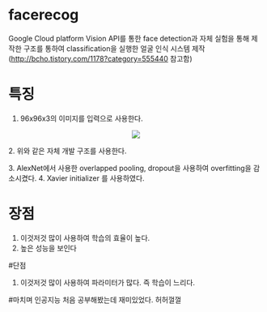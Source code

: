 # facerecog

  Google Cloud platform Vision API를 통한 face detection과 자체 실험을 통해 제작한 구조를 통하여 classification을 실행한 얼굴 인식 시스템 제작
  (http://bcho.tistory.com/1178?category=555440 참고함)
  
# 특징
  1. 96x96x3의 이미지를 입력으로 사용한다.
  <p align="center"><img src="https://user-images.githubusercontent.com/33644885/103069846-998e0600-4603-11eb-9448-8cf0851129ed.png"></img></p>
  2. 위와 같은 자체 개발 구조를 사용한다.<p></p>
  3. AlexNet에서 사용한 overlapped pooling, dropout을 사용하여 overfitting을 감소시켰다.
  4. Xavier initializer 를 사용하였다.
  
  
# 장점
  1. 이것저것 많이 사용하여 학습의 효율이 높다. 
  2. 높은 성능을 보인다

#단점
  1. 이것저것 많이 사용하여 파라미터가 많다. 즉 학습이 느리다.
  
  
#마치며
  인공지능 처음 공부해봤는데 재미있었다. 허허껄껄
